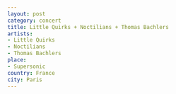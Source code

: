 ```yaml
---
layout: post
category: concert
title: Little Quirks + Noctilians + Thomas Bachlers
artists: 
- Little Quirks
- Noctilians
- Thomas Bachlers
place: 
- Supersonic
country: France
city: Paris
---
```



